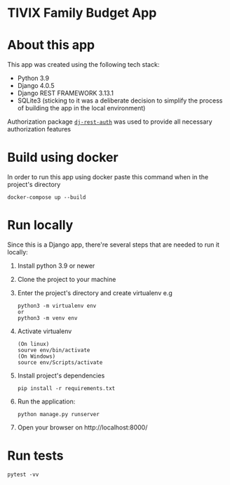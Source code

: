 # TIVIX Family Budget App

# About this app

This app was created using the following tech stack:

* Python 3.9
* Django 4.0.5
* Django REST FRAMEWORK 3.13.1
* SQLite3 (sticking to it was a deliberate decision to simplify the process of building the app in the local environment)

Authorization package [`dj-rest-auth`](https://dj-rest-auth.readthedocs.io/en/latest/) was used to provide all necessary authorization features

# Build using docker
In order to run this app using docker paste this command when in the project's directory
```
docker-compose up --build
```

# Run locally

Since this is a Django app, there're several steps that are needed to run it locally:

1. Install python 3.9 or newer
2. Clone the project to your machine
3. Enter the project's directory and create virtualenv e.g
   ```
   python3 -m virtualenv env
   or
   python3 -m venv env
   ```
4. Activate virtualenv
   
   ```
   (On linux)
   sourve env/bin/activate
   (On Windows)
   source env/Scripts/activate
   ```
5. Install project's dependencies
   ```
   pip install -r requirements.txt
   ```
6. Run the application:
   ```
   python manage.py runserver
   ```
7. Open your browser on http://localhost:8000/

# Run tests

```
pytest -vv
```